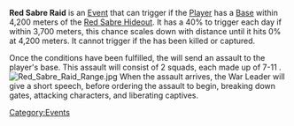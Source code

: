 **Red Sabre Raid** is an [Event](Events.md "wikilink") that can trigger if
the [Player](Nameless.md "wikilink") has a
[Base](Guide_to_Building_an_Outpost.md "wikilink") within 4,200 meters of
the [Red Sabre Hideout](Red_Sabre_Hideout.md "wikilink"). It has a 40% to
trigger each day if within 3,700 meters, this chance scales down with
distance until it hits 0% at 4,200 meters. It cannot trigger if the [](Red_Sabre_Boss.md) has been killed or captured.

Once the conditions have been fulfilled, the [](Red_Sabres.md) will send an assault to the player's
base. This assault will consist of 2 squads, each made up of 7-11 [](Red_Sabre.md).
![](Red_Sabre_Raid_Range.jpg "Red_Sabre_Raid_Range.jpg") When the
assault arrives, the War Leader will give a short speech, before
ordering the assault to begin, breaking down gates, attacking
characters, and liberating captives.

[Category:Events](Category:Events "wikilink")